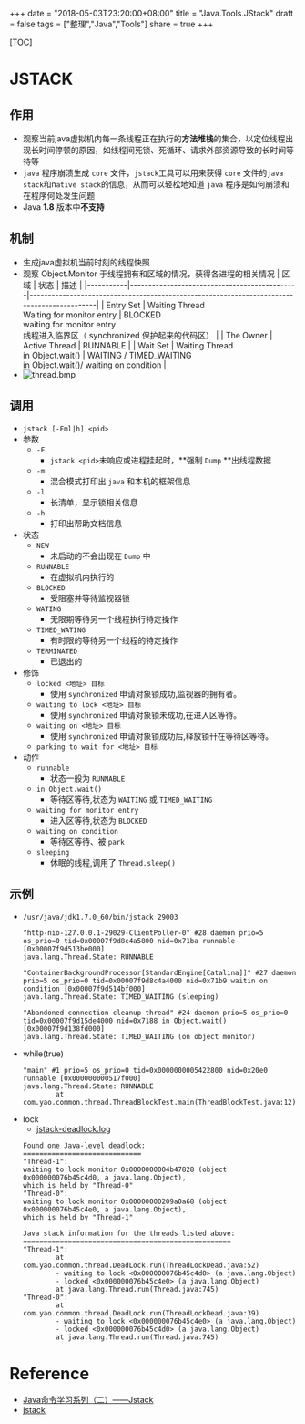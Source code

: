 +++
date = "2018-05-03T23:20:00+08:00"
title = "Java.Tools.JStack"
draft = false
tags = ["整理","Java","Tools"]
share = true
+++

[TOC]

# JSTACK
## 作用
- 观察当前java虚拟机内每一条线程正在执行的**方法堆栈**的集合，以定位线程出现长时间停顿的原因，如线程间死锁、死循环、请求外部资源导致的长时间等待等
- `java` 程序崩溃生成 `core` 文件，`jstack`工具可以用来获得 `core` 文件的`java stack`和n`ative stack`的信息，从而可以轻松地知道 `java` 程序是如何崩溃和在程序何处发生问题
- Java **1.8** 版本中**不支持**

## 机制
- 生成java虚拟机当前时刻的线程快照
- 观察 Object.Monitor 于线程拥有和区域的情况，获得各进程的相关情况
    |    区域   |                     状态                     |                                            描述                                            |
    |-----------|----------------------------------------------|--------------------------------------------------------------------------------------------|
    | Entry Set | Waiting Thread<br/>Waiting for monitor entry | BLOCKED<br/>waiting for monitor entry<br/>线程进入临界区（ synchronized 保护起来的代码区） |
    | The Owner | Active Thread                                | RUNNABLE                                                                                   |
    | Wait Set  | Waiting Thread<br/>in Object.wait()          | WAITING / TIMED_WAITING <br/> in Object.wait()/ waiting on condition                       |
- ![thread.bmp](http://otzm88f21.bkt.clouddn.com/e320bd53-2e3e-4387-ba72-18711061a224.bmp)

## 调用
- `jstack [-Fml|h] <pid>`
- 参数
    - `-F`
        - `jstack <pid>`未响应或进程挂起时，**强制 `Dump` **出线程数据
    - `-m`
        - 混合模式打印出 `java` 和本机的框架信息
    - `-l`
        - 长清单，显示锁相关信息
    - `-h`
        - 打印出帮助文档信息
- 状态
    - `NEW`
        - 未启动的不会出现在 `Dump` 中
    - `RUNNABLE`
        - 在虚拟机内执行的
    - `BLOCKED`
        - 受阻塞并等待监视器锁
    - `WATING`
        - 无限期等待另一个线程执行特定操作
    - `TIMED_WATING`
        - 有时限的等待另一个线程的特定操作
    - `TERMINATED`
        - 已退出的
- 修饰
    - `locked <地址> 目标`
        - 使用 `synchronized` 申请对象锁成功,监视器的拥有者。
    - `waiting to lock <地址> 目标`
        - 使用 `synchronized` 申请对象锁未成功,在进入区等待。
    - `waiting on <地址> 目标`
        - 使用 `synchronized` 申请对象锁成功后,释放锁幵在等待区等待。
    - `parking to wait for <地址> 目标`
- 动作
    - `runnable`
        - 状态一般为 `RUNNABLE`
    - `in Object.wait()`
        - 等待区等待,状态为 `WAITING` 或 `TIMED_WAITING`
    - `waiting for monitor entry`
        - 进入区等待,状态为 `BLOCKED`
    - `waiting on condition`
        - 等待区等待、被 `park`
    - `sleeping`
        - 休眠的线程,调用了 `Thread.sleep()`

## 示例
- `/usr/java/jdk1.7.0_60/bin/jstack 29003`
    ```
    "http-nio-127.0.0.1-29029-ClientPoller-0" #28 daemon prio=5 os_prio=0 tid=0x00007f9d8c4a5800 nid=0x71ba runnable [0x00007f9d513be000]
    java.lang.Thread.State: RUNNABLE

    "ContainerBackgroundProcessor[StandardEngine[Catalina]]" #27 daemon prio=5 os_prio=0 tid=0x00007f9d8c4a4000 nid=0x71b9 waitin on condition [0x00007f9d514bf000]
    java.lang.Thread.State: TIMED_WAITING (sleeping)

    "Abandoned connection cleanup thread" #24 daemon prio=5 os_prio=0 tid=0x00007f9d15de4000 nid=0x7188 in Object.wait() [0x00007f9d138fd000]
    java.lang.Thread.State: TIMED_WAITING (on object monitor)
    ```
- while(true)
    ```
    "main" #1 prio=5 os_prio=0 tid=0x0000000005422800 nid=0x20e0 runnable [0x000000000517f000]
    java.lang.Thread.State: RUNNABLE
            at com.yao.common.thread.ThreadBlockTest.main(ThreadBlockTest.java:12)    
    ```
- lock
    - [jstack-deadlock.log](http://otzm88f21.bkt.clouddn.com/f01c473b-eabd-4337-a0e0-3d8d3d571494.log)
    ```
    Found one Java-level deadlock:
    =============================
    "Thread-1":
    waiting to lock monitor 0x0000000004b47828 (object 0x000000076b45c4d0, a java.lang.Object),
    which is held by "Thread-0"
    "Thread-0":
    waiting to lock monitor 0x00000000209a0a68 (object 0x000000076b45c4e0, a java.lang.Object),
    which is held by "Thread-1"

    Java stack information for the threads listed above:
    ===================================================
    "Thread-1":
            at com.yao.common.thread.DeadLock.run(ThreadLockDead.java:52)
            - waiting to lock <0x000000076b45c4d0> (a java.lang.Object)
            - locked <0x000000076b45c4e0> (a java.lang.Object)
            at java.lang.Thread.run(Thread.java:745)
    "Thread-0":
            at com.yao.common.thread.DeadLock.run(ThreadLockDead.java:39)
            - waiting to lock <0x000000076b45c4e0> (a java.lang.Object)
            - locked <0x000000076b45c4d0> (a java.lang.Object)
            at java.lang.Thread.run(Thread.java:745)    
    ```



# Reference
- [Java命令学习系列（二）——Jstack](http://www.hollischuang.com/archives/110)
- [jstack](https://docs.oracle.com/javase/8/docs/technotes/tools/unix/jstack.html)    
